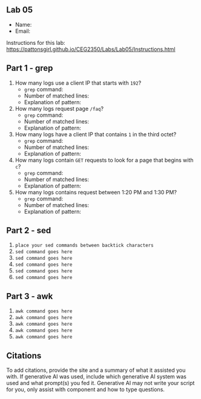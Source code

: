 ## Lab 05

- Name:
- Email: 

Instructions for this lab: https://pattonsgirl.github.io/CEG2350/Labs/Lab05/Instructions.html

## Part 1 - grep

1. How many logs use a client IP that starts with `192`?
    - `grep` command: 
    - Number of matched lines: 
    - Explanation of pattern:
2. How many logs request page `/faq`?
    - `grep` command: 
    - Number of matched lines: 
    - Explanation of pattern:
3. How many logs have a client IP that contains `1` in the third octet?
    - `grep` command: 
    - Number of matched lines: 
    - Explanation of pattern:
4. How many logs contain `GET` requests to look for a page that begins with `c`?
    - `grep` command: 
    - Number of matched lines: 
    - Explanation of pattern:
5. How many logs contains request between 1:20 PM and 1:30 PM?
    - `grep` command: 
    - Number of matched lines: 
    - Explanation of pattern:

## Part 2 - sed

1. `place your sed commands between backtick characters`
2. `sed command goes here`
3. `sed command goes here`
4. `sed command goes here`
5. `sed command goes here`
6. `sed command goes here`

## Part 3 - awk

1. `awk command goes here`
2. `awk command goes here`
3. `awk command goes here`
4. `awk command goes here`
5. `awk command goes here`

## Citations

To add citations, provide the site and a summary of what it assisted you with.  If generative AI was used, include which generative AI system was used and what prompt(s) you fed it.  Generative AI may not write your script for you, only assist with component and how to type questions.